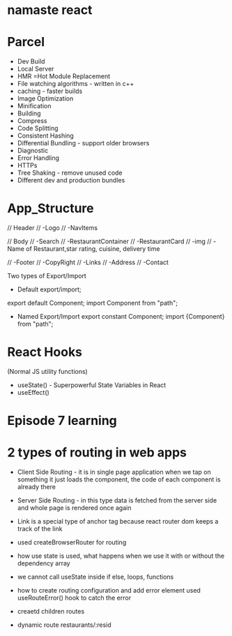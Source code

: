# namaste react

# Parcel
- Dev Build
- Local Server
- HMR =Hot Module Replacement
- File watching algorithms - written in c++
- caching - faster builds
- Image Optimization
- Minification
- Building 
- Compress
- Code Splitting
- Consistent Hashing
- Differential Bundling - support older browsers
- Diagnostic
- Error Handling 
- HTTPs
- Tree Shaking - remove unused code
- Different dev and production bundles

# App_Structure

// Header
// -Logo 
// -NavItems 

// Body
// -Search
// -RestaurantContainer
// -RestaurantCard
//     -img
//     -Name of Restaurant,star rating, cuisine, delivery time
       
// -Footer
// -CopyRight
// -Links
// -Address
// -Contact

Two types of Export/Import

- Default export/import;

export default Component;
import Component from "path";

- Named Export/Import
export constant Component;
import {Component} from "path";

# React Hooks
 (Normal JS utility functions)
- useState() - Superpowerful State Variables in React
- useEffect()


# Episode 7 learning

# 2 types of routing  in web apps
- Client Side Routing - it is in single page application when we tap on something it just loads the component, the code of each component is already there 
- Server Side Routing - in this type data is fetched from the server side and whole page is rendered once again

 

 - Link is a special type of anchor tag because react router dom keeps a track of the link 
 - used createBrowserRouter for routing 
 - how use state is used, what happens when we use it with or without the dependency array
 - we cannot call useState inside if else, loops,  functions
 - how to create routing configuration and add error element used useRouteError() hook to catch the error
 - creaetd children routes
 - dynamic route restaurants/:resid 